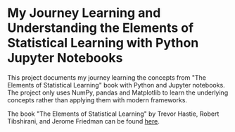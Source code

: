# My Journey Learning and Understanding the Elements of Statistical Learning with Python Jupyter Notebooks

This project documents my journey learning the concepts from "The Elements of Statistical Learning" book with Python and Jupyter notebooks. The project only uses NumPy, pandas and Matplotlib to learn the underlying concepts rather than applying them with modern frameworks.

The book "The Elements of Statistical Learning" by Trevor Hastie, Robert Tibshirani, and Jerome Friedman can be found [here](https://hastie.su.domains/Papers/ESLII.pdf).